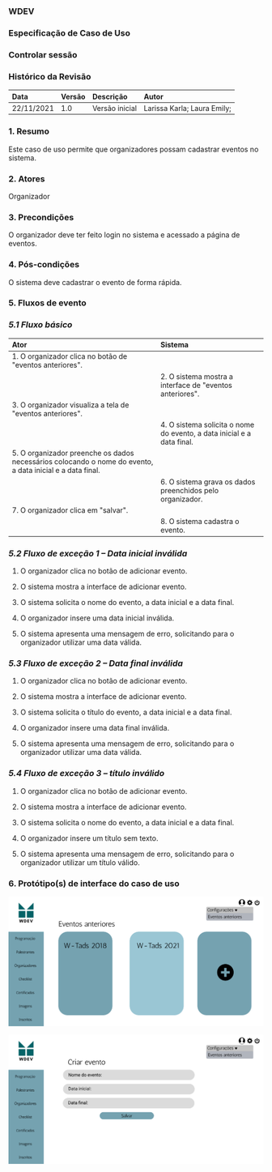 ### WDEV
### Especificação de Caso de Uso
### Controlar sessão

### Histórico da Revisão

|   Data   | Versão|   Descrição  |        Autor              |
|:---------|:------|:-------------|:--------------------------|
|22/11/2021|  1.0  |Versão inicial|Larissa Karla; Laura Emily;| 


### 1. Resumo
Este caso de uso permite que organizadores possam cadastrar eventos no sistema.

### 2. Atores
Organizador

### 3. Precondições 
O organizador deve ter feito login no sistema e acessado a página de eventos.

### 4. Pós-condições 
O sistema deve cadastrar o evento de forma rápida.

### 5. Fluxos de evento
### *5.1 Fluxo básico*
|   Ator   | Sistema |
|:---------|:------|
|1. O organizador clica no botão de "eventos anteriores".| |
| | 2. O sistema mostra a interface de "eventos anteriores".|
|3. O organizador visualiza a tela de "eventos anteriores".| |
| |4. O sistema solicita o nome do evento, a data inicial e a data final.|
|5. O organizador preenche os dados necessários colocando o nome do evento, a data inicial e a data final.| |
|  |6. O sistema grava os dados preenchidos pelo organizador.|
|7. O organizador clica em "salvar".| |
| |8. O sistema cadastra o evento.|

### *5.2 Fluxo de exceção 1 – Data inicial inválida*
1. O organizador clica no botão de adicionar evento.

2. O sistema mostra a interface de adicionar evento.

3. O sistema solicita o nome do evento, a data inicial e a data final.

5. O organizador insere uma data inicial inválida.

6. O sistema apresenta uma mensagem de erro, solicitando para o organizador utilizar uma data válida.

### *5.3 Fluxo de exceção 2 – Data final inválida*

1. O organizador clica no botão de adicionar evento.

2. O sistema mostra a interface de adicionar evento.

3. O sistema solicita o título do evento, a data inicial e a data final.	

4. O organizador insere uma data final inválida.

5. O sistema apresenta uma mensagem de erro, solicitando para o organizador utilizar uma data válida.

### *5.4 Fluxo de exceção 3 – título inválido*

1. O organizador clica no botão de adicionar evento.

2. O sistema mostra a interface de adicionar evento.

3. O sistema solicita o nome do evento, a data inicial e a data final.	

4. O organizador insere um título sem texto.

5. O sistema apresenta uma mensagem de erro, solicitando para o organizador utilizar um título válido.

### 6. Protótipo(s) de interface do caso de uso
![Pagina de Eventos](https://github.com/PI-InfoWeb-CNAT/eventos/blob/main/CasosDeUso/Pagina%20de%20Eventos.png)

![Pagina de Eventos2](https://github.com/PI-InfoWeb-CNAT/eventos/blob/main/CasosDeUso/Pagina%20de%20Eventos2.png)
